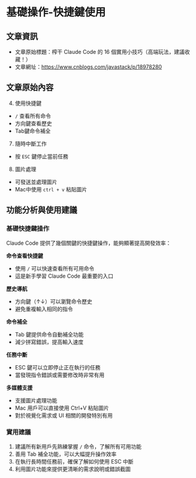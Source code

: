 # 基礎操作-快捷鍵使用

## 文章資訊
- 文章原始標題：榨干 Claude Code 的 16 個實用小技巧（高端玩法，建議收藏！）
- 文章網址：https://www.cnblogs.com/javastack/p/18978280

## 文章原始內容

4. 使用快捷鍵
- `/` 查看所有命令
- 方向鍵查看歷史
- Tab鍵命令補全

7. 隨時中斷工作
- 按 `ESC` 鍵停止當前任務

8. 圖片處理
- 可發送並處理圖片
- Mac中使用 `ctrl + v` 粘貼圖片

## 功能分析與使用建議

### 基礎快捷鍵操作
Claude Code 提供了幾個關鍵的快捷鍵操作，能夠顯著提高開發效率：

**命令查看快捷鍵**
- 使用 `/` 可以快速查看所有可用命令
- 這是新手學習 Claude Code 最重要的入口

**歷史導航**
- 方向鍵（↑↓）可以瀏覽命令歷史
- 避免重複輸入相同的指令

**命令補全**
- Tab 鍵提供命令自動補全功能
- 減少拼寫錯誤，提高輸入速度

**任務中斷**
- ESC 鍵可以立即停止正在執行的任務
- 當發現指令錯誤或需要修改時非常有用

**多媒體支援**
- 支援圖片處理功能
- Mac 用戶可以直接使用 Ctrl+V 粘貼圖片
- 對於視覺化需求或 UI 相關的開發特別有用

### 實用建議
1. 建議所有新用戶先熟練掌握 `/` 命令，了解所有可用功能
2. 善用 Tab 補全功能，可以大幅提升操作效率
3. 在執行長時間任務前，確保了解如何使用 ESC 中斷
4. 利用圖片功能來提供更清晰的需求說明或錯誤截圖
